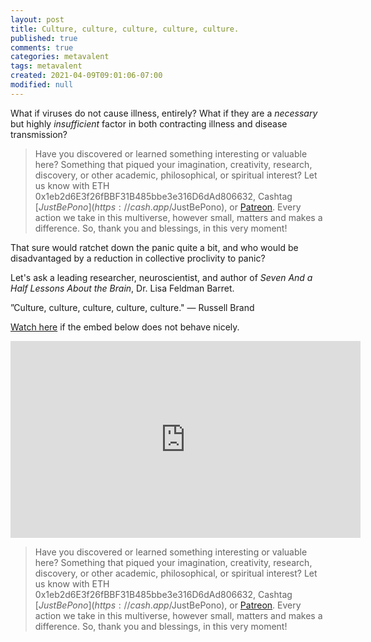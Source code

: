 ```yaml
---
layout: post
title: Culture, culture, culture, culture, culture.
published: true
comments: true
categories: metavalent
tags: metavalent
created: 2021-04-09T09:01:06-07:00
modified: null
---
```


What if viruses do not cause illness, entirely? What if they are a _necessary_ but highly _insufficient_ factor in both contracting illness and disease transmission? 

> Have you discovered or learned something interesting or valuable here? Something that piqued your imagination, creativity, research, discovery, or other academic, philosophical, or spiritual interest? Let us know with ETH 0x1eb2d6E3f26fBBF31B485bbe3e316D6dAd806632, Cashtag [$JustBePono](https://cash.app/$JustBePono), or [Patreon](https://patreon.com/metavalent). Every action we take in this multiverse, however small, matters and makes a difference. So, thank you and blessings, in this very moment!

That sure would ratchet down the panic quite a bit, and who would be disadvantaged by a reduction in collective proclivity to panic?

Let's ask a leading researcher, neuroscientist, and author of _Seven And a Half Lessons About the Brain_, Dr. Lisa Feldman Barret.

”Culture, culture, culture, culture, culture." &mdash; Russell Brand

[Watch here](https://youtu.be/acU6F13rEsk) if the embed below does not behave nicely. 

<div class="embed-container"><iframe width="560" height="315" src="https://www.youtube.com/embed/acU6F13rEsk" title="YouTube video player" frameborder="0" allow="accelerometer; autoplay; clipboard-write; encrypted-media; gyroscope; picture-in-picture" allowfullscreen></iframe></div>


> Have you discovered or learned something interesting or valuable here? Something that piqued your imagination, creativity, research, discovery, or other academic, philosophical, or spiritual interest? Let us know with ETH 0x1eb2d6E3f26fBBF31B485bbe3e316D6dAd806632, Cashtag [$JustBePono](https://cash.app/$JustBePono), or [Patreon](https://patreon.com/metavalent). Every action we take in this multiverse, however small, matters and makes a difference. So, thank you and blessings, in this very moment!